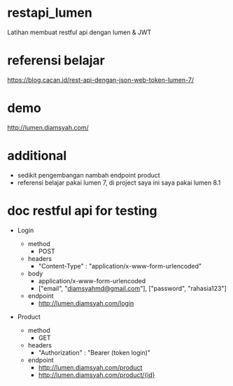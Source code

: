 # restapi_lumen
 Latihan membuat restful api dengan lumen & JWT
 
# referensi belajar
 https://blog.cacan.id/rest-api-dengan-json-web-token-lumen-7/
 
# demo
 http://lumen.diamsyah.com/
 
# additional
 - sedikit pengembangan nambah endpoint product
 - referensi belajar pakai lumen 7, di project saya ini saya pakai lumen 8.1
 
# doc restful api for testing
- Login
  - method
    - POST
  - headers
    - "Content-Type" : "application/x-www-form-urlencoded"
  - body
    - application/x-www-form-urlencoded
    - ["email", "diamsyahmd@gmail.com"], ["password", "rahasia123"]
  - endpoint
    - http://lumen.diamsyah.com/login
    
- Product
  - method
    - GET
  - headers
    - "Authorization" : "Bearer (token login)"
  - endpoint
    - http://lumen.diamsyah.com/product
    - http://lumen.diamsyah.com/product/{id}

